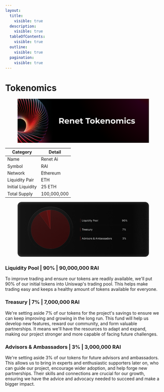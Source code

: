 ```yaml
---
layout:
  title:
    visible: true
  description:
    visible: true
  tableOfContents:
    visible: true
  outline:
    visible: true
  pagination:
    visible: true
---
```


# Tokenomics

<figure><img src="../.gitbook/assets/Group 7.png" alt=""><figcaption></figcaption></figure>

| Category          | Detail      |
| ----------------- | ----------- |
| Name              | Renet Ai    |
| Symbol            | RAI         |
| Network           | Ethereum    |
| Liquidity Pair    | ETH         |
| Initial Liquidity | 25 ETH      |
| Total Supply      | 100,000,000 |



<figure><img src="../.gitbook/assets/Group 65 (3).png" alt=""><figcaption></figcaption></figure>

### Liquidity Pool | 90% | 90,000,000 RAI

To improve trading and ensure our tokens are readily available, we'll put 90% of our initial tokens into Uniswap's trading pool. This helps make trading easy and keeps a healthy amount of tokens available for everyone.

### Treasury | 7% | 7,000,000 RAI

We're setting aside 7% of our tokens for the project's savings to ensure we can keep improving and growing in the long run. This fund will help us develop new features, reward our community, and form valuable partnerships. It means we'll have the resources to adapt and expand, making our project stronger and more capable of facing future challenges.

### Advisors & Ambassadors | 3% | 3,000,000 RAI

We're setting aside 3% of our tokens for future advisors and ambassadors. This allows us to bring in experts and enthusiastic supporters later on, who can guide our project, encourage wider adoption, and help forge new partnerships. Their skills and connections are crucial for our growth, ensuring we have the advice and advocacy needed to succeed and make a bigger impact.
